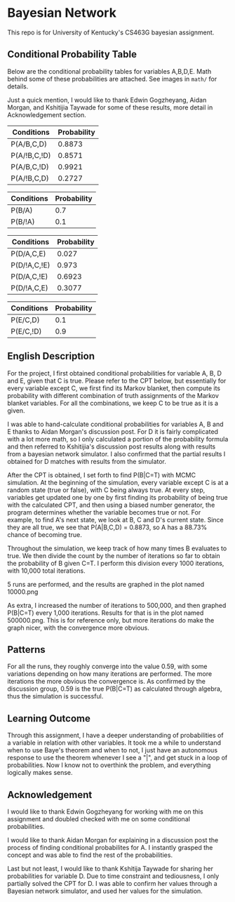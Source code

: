 # Bayesian Network #

This repo is for University of Kentucky's CS463G bayesian assignment.

## Conditional Probability Table ##
Below are the conditional probability tables for variables A,B,D,E. Math
behind some of these probabilities are attached. See images in `math/` for
details.

Just a quick mention, I would like to thank Edwin Gogzheyang, Aidan Morgan,
and Kshitijia Taywade for some of these results, more detail in
Acknowledgement section.

|  Conditions  | Probability |
|--------------|-------------|
| P(A/B,C,D)   |   0.8873    |
| P(A/!B,C,!D) |   0.8571    |
| P(A/B,C,!D)  |   0.9921    |
| P(A/!B,C,D)  |   0.2727    |

|  Conditions  | Probability |
|--------------|-------------|
| P(B/A)       |     0.7     |
| P(B/!A)      |     0.1     |

|  Conditions  | Probability |
|--------------|-------------|
| P(D/A,C,E)   |   0.027     |
| P(D/!A,C,!E) |   0.973     |
| P(D/A,C,!E)  |   0.6923    |
| P(D/!A,C,E)  |   0.3077    |

|  Conditions  | Probability |
|--------------|-------------|
| P(E/C,D)     |     0.1     |
| P(E/C,!D)    |     0.9     |

## English Description ##
For the project, I first obtained conditional probabilities for
variable A, B, D and E, given that C is true. Please refer to the CPT below,
but essentially for every variable except C, we first find its Markov blanket,
then compute its probability with different combination of truth assignments
of the Markov blanket variables. For all the combinations, we keep C to be
true as it is a given.

I was able to hand-calculate conditional probabilities for variables A, B and
E thanks to Aidan Morgan's discussion post. For D it is fairly complicated
with a lot more math, so I only calculated a portion of the probability
formula and then referred to Kshitijia's discussion post results
along with results from a bayesian network simulator. I also confirmed that
the partial results I obtained for D matches with results from the simulator.

After the CPT is obtained, I set forth to find P(B|C=T) with MCMC simulation.
At the beginning of the simulation, every variable except C is at a random
state (true or false), with C being always true. At every step, variables get
updated one by one by first finding its probability of being true with the
calculated CPT, and then using a biased number generator, the program
determines whether the variable becomes true or not. For example, to find A's
next state, we look at B, C and D's current state. Since they are all true, we
see that P(A|B,C,D) = 0.8873, so A has a 88.73% chance of becoming true.

Throughout the simulation, we keep track of how many times B evaluates to
true. We then divide the count by the number of iterations so far to obtain
the probability of B given C=T. I perform this division every 1000 iterations,
with 10,000 total iterations.

5 runs are performed, and the results are graphed in the plot named 10000.png

As extra, I increased the number of iterations to 500,000, and then graphed
P(B|C=T) every 1,000 iterations. Results for that is in the plot named
500000.png. This is for reference only, but more iterations do make the graph
nicer, with the convergence more obvious.

## Patterns ##
For all the runs, they roughly converge into the value 0.59, with some
variations depending on how many iterations are performed. The more iterations
the more obvious the convergence is. As confirmed by the discussion group,
0.59 is the true P(B|C=T) as calculated through algebra, thus the simulation
is successful.

## Learning Outcome ##
Through this assignment, I have a deeper understanding of probabilities of a
variable in relation with other variables. It took me a while to understand
when to use Baye's theorem and when to not, I just have an autonomous response
to use the theorem whenever I see a "|", and get stuck in a loop of
probabilities. Now I know not to overthink the problem, and everything
logically makes sense.

## Acknowledgement ##
I would like to thank Edwin Gogzheyang for working with me on this assignment
and doubled checked with me on some conditional probabilities.

I would like to thank Aidan Morgan for explaining in a discussion post the
process of finding conditional probabilites for A. I instantly grasped the
concept and was able to find the rest of the probabilities.

Last but not least, I would like to thank Kshitija Taywade for sharing her
probabilities for variable D. Due to time constraint and tediousness, I only
partially solved the CPT for D. I was able to confirm her values through a
Bayesian network simulator, and used her values for the simulation.
